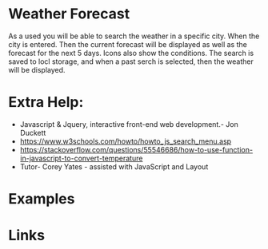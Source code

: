 # Weather Forecast

As a used you will be able to search the weather in a specific city.
When the city is entered.
Then the current forecast will be displayed as well as the forecast for the next 5 days.
Icons also show the conditions.
The search is saved to locl storage, and when a past serch is selected, then the weather will be displayed.



# Extra Help: 
* Javascript & Jquery, interactive front-end web development.- Jon Duckett
* https://www.w3schools.com/howto/howto_js_search_menu.asp
* https://stackoverflow.com/questions/55546686/how-to-use-function-in-javascript-to-convert-temperature
* Tutor- Corey Yates - assisted with JavaScript and Layout

# Examples


# Links


